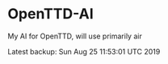# OpenTTD-AI
My AI for OpenTTD, will use primarily air

Latest backup: Sun Aug 25 11:53:01 UTC 2019
